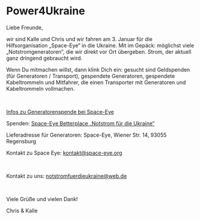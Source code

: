 # Power4Ukraine
Liebe Freunde,

wir sind Kalle und Chris und wir fahren am 3. Januar für die Hilfsorganisation „Space-Eye“ in die Ukraine. Mit im Gepäck: möglichst viele „Notstromgeneratoren“, die wir direkt vor Ort übergeben. Strom, der aktuell ganz dringend gebraucht wird.

Wenn Du mitmachen willst, dann klink Dich ein: gesucht sind Geldspenden (für Generatoren / Transport), gespendete Generatoren, gespendete Kabeltrommeln und Mitfahrer, die einen Transporter mit Generatoren und Kabeltrommeln vollmachen.

 

[Infos zu Generatorenspende bei Space-Eye](https://space-eye.org/generator)

Spenden: [Space-Eye Betterplace „Notstrom für die Ukraine“](https://www.betterplace.org/de/projects/115955-notstrom-fuer-die-ukraine)

Lieferadresse für Generatoren: Space-Eye, Wiener Str. 14, 93055 Regensburg

Kontakt zu Space Eye: kontakt@space-eye.org

 

Kontakt zu uns: notstromfuerdieukraine@web.de

 

Viele Grüße und vielen Dank!

Chris & Kalle

 
